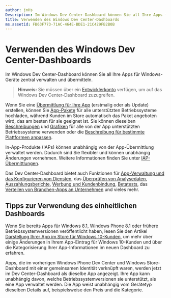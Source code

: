 ```yaml
---
author: jnHs
Description: Im Windows Dev Center-Dashboard können Sie all Ihre Apps für Windows-Geräte zentral verwalten und übermitteln.
title: Verwenden des Windows Dev Center-Dashboards
ms.assetid: FB63F773-71AC-464E-BDE1-21C429FB2B0B
---
```


# Verwenden des Windows Dev Center-Dashboards


Im Windows Dev Center-Dashboard können Sie all Ihre Apps für Windows-Geräte zentral verwalten und übermitteln.

> **Hinweis:**   Sie müssen über ein [Entwicklerkonto](http://go.microsoft.com/fwlink/p/?LinkId=615100) verfügen, um auf das Windows Dev Center-Dashboard zuzugreifen.

Wenn Sie eine [Übermittlung für Ihre App](app-submissions.md) (erstmalig oder als Update) erstellen, können Sie [App-Pakete](upload-app-packages.md) für alle unterstützten Betriebssysteme hochladen, während Kunden im Store automatisch das Paket angeboten wird, das am besten für sie geeignet ist. Sie können dieselben [Beschreibungen](create-app-descriptions.md) und [Grafiken](app-screenshots-and-images.md) für alle von der App unterstützten Betriebssysteme verwenden oder die [Beschreibung für bestimmte Plattformen anpassen](create-platform-specific-descriptions.md).

In-App-Produkte (IAPs) können unabhängig von der App-Übermittlung verwaltet werden. Dadurch sind Sie flexibler und können unabhängig Änderungen vornehmen. Weitere Informationen finden Sie unter [IAP-Übermittlungen](iap-submissions.md).

Das Dev Center-Dashboard bietet auch Funktionen für [App-Verwaltung und das Konfigurieren von Diensten](app-management-and-services.md), das [Überprüfen von Analysedaten](analytics.md), [Auszahlungsberichte](payout-summary.md), [Werbung und Kundenbindung](app-promotion-and-customer-engagement.md), [Betatests](beta-testing-and-targeted-distribution.md), das [Verteilen von Branchen-Apps an Unternehmen](distribute-lob-apps-to-enterprises.md) und vieles mehr.

## Tipps zur Verwendung des einheitlichen Dashboards

Wenn Sie bereits Apps für Windows 8.1, Windows Phone 8.1 oder frühere Betriebssystemversionen veröffentlicht haben, lesen Sie den Artikel [Darstellung Ihrer App im Store für Windows 10-Kunden](how-your-app-appears-in-the-store-for-windows-10-customers.md), um mehr über einige Änderungen in Ihrem App-Eintrag für Windows 10-Kunden und über die Kategorisierung Ihrer App-Informationen im neuen Dashboard zu erfahren.

Apps, die im vorherigen Windows Phone Dev Center und Windows Store-Dashboard mit einer gemeinsamen Identität verknüpft waren, werden jetzt im Dev Center-Dashboard als dieselbe App angezeigt. Ihre App kann unabhängig davon, welche Betriebssystemversionen sie unterstützt, als eine App verwaltet werden. Die App weist unabhängig vom Gerätetyp dieselben Details auf, beispielsweise den Preis und die Kategorie.

 

 






<!--HONumber=May16_HO2-->


